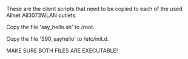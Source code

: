 These are the client scripts that need to be copied to each of the used Allnet All3073WLAN outlets.

Copy the file 'say_hello.sh' to /root.

Copy the file 'S90_sayhello' to /etc/init.d.

MAKE SURE BOTH FILES ARE EXECUTABLE!
 
